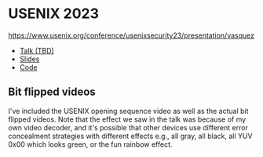 # USENIX 2023
https://www.usenix.org/conference/usenixsecurity23/presentation/vasquez

- [Talk (TBD)](#)
- [Slides](slides.pdf)
- [Code](https://github.com/h26forge/h26forge)

## Bit flipped videos
I've included the USENIX opening sequence video as well as the actual bit flipped videos. Note that the effect we saw in the talk was because of my own video decoder, and it's possible that other devices use different error concealment strategies with different effects e.g., all gray, all black, all YUV 0x00 which looks green, or the fun rainbow effect.